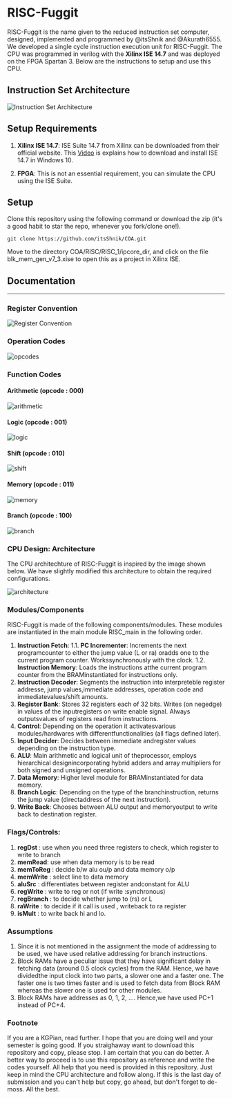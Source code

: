 # RISC-Fuggit

RISC-Fuggit is the name given to the reduced instruction set computer, designed, implemented and programmed by @itsShnik and @Akurath6555. We developed a single cycle instruction execution unit for RISC-Fuggit. The CPU was programmed in verilog with the __Xilinx ISE 14.7__ and was deployed on the FPGA Spartan 3. Below are the instructions to setup and use this CPU.

## Instruction Set Architecture

![Instruction Set Architecture](Images/ISA.png?raw=true)

## Setup Requirements

1. __Xilinx ISE 14.7__: ISE Suite 14.7 from Xilinx can be downloaded from their official website. This [Video](https://www.youtube.com/watch?v=VMEIPCjqinA) is explains how to download and install ISE 14.7 in Windows 10.

2. __FPGA__: This is not an essential requirement, you can simulate the CPU using the ISE Suite.

## Setup

Clone this repository using the following command or download the zip (it's a good habit to star the repo, whenever you fork/clone one!).

```
git clone https://github.com/itsShnik/COA.git
```

Move to the directory COA/RISC/RISC_1/ipcore_dir, and click on the file blk_mem_gen_v7_3.xise to open this as a project in Xilinx ISE. 

## Documentation
----

### Register Convention

![Register Convention](Images/regconvention.png?raw=true)

### Operation Codes

![opcodes](Images/opcodes.png?raw=true)

### Function Codes

#### Arithmetic (opcode : 000)

![arithmetic](Images/arithmetic.png?raw=true)

#### Logic (opcode : 001)

![logic](Images/logic.png?raw=true)

#### Shift (opcode : 010)

![shift](Images/shift.png?raw=true)

#### Memory (opcode : 011)

![memory](Images/memory.png?raw=true)

#### Branch (opcode : 100)

![branch](Images/branch.png?raw=true)


### CPU Design: Architecture

The CPU architechture of RISC-Fuggit is inspired by the image shown below. We have slightly modified this architecture to obtain the required configurations.

![architecture](Images/architecture.png?raw=true)

### Modules/Components

RISC-Fuggit is made of the following components/modules. These modules are instantiated in the main module RISC_main in the following order.

1. __Instruction Fetch__:
	1.1. __PC Incrementer__: Increments the next programcounter to either the jump value (L or ra) oradds one to the current program counter. Workssynchronously with the clock.
	1.2. __Instruction Memory__: Loads the instructions atthe current program counter from the BRAMinstantiated for instructions only.
2. __Instruction Decoder__: Segments the instruction into interpreteble register addresse, jump values,immediate addresses, operation code and immediatevalues/shift amounts.
3. __Register Bank__: Stores 32 registers each of 32 bits. Writes (on negedge) in values of the inputregisters on write enable signal. Always outputsvalues of registers read from instructions.
4. __Control__: Depending on the operation it activatesvarious modules/hardwares with differentfunctionalities (all flags defined later).
5. __Input Decider__: Decides between immediate andregister values depending on the instruction type.
6. __ALU__: Main arithmetic and logical unit of theprocessor, employs hierarchical designincorporating hybrid adders and array multipliers for both signed and unsigned operations.
7. __Data Memory__: Higher level module for BRAMinstantiated for data memory.
8. __Branch Logic__: Depending on the type of the branchinstruction, returns the jump value (directaddress of the next instruction).
9. __Write Back__: Chooses between ALU output and memoryoutput to write back to destination register.

### Flags/Controls:

1. __regDst__ : use when you need three registers to check, which register to write to branch
2. __memRead__: use when data memory is to be read
3. __memToReg__ : decide b/w alu ou/p and data memory o/p
4. __memWrite__ : select line to data memory
5. __aluSrc__ : differentiates between register andconstant for ALU
6. __regWrite__ : write to reg or not (if write :synchronous)
7. __regBranch__ : to decide whether jump to (rs) or L
8. __raWrite__ : to decide if it call is used , writeback to ra register
9. __isMult__ : to write back hi and lo.

### Assumptions

1. Since it is not mentioned in the assignment the mode of addressing to be used, we have used relative addressing for branch instructions.
2. Block RAMs have a peculiar issue that they have significant delay in fetching data (around 0.5 clock cycles) from the RAM. Hence, we have dividedthe input clock into two parts, a slower one and a faster one. The faster one is two times faster and is used to fetch data from Block RAM whereas the slower one is used for other modules.
3. Block RAMs have addresses as 0, 1, 2, .... Hence,we have used PC+1 instead of PC+4.

### Footnote

If you are a KGPian, read further. I hope that you are doing well and your semester is going good. If you straighaway want to download this repository and copy, please stop. I am certain that you can do better. A better way to proceed is to use this repository as reference and write the codes yourself. All help that you need is provided in this repository. Just keep in mind the CPU architecture and follow along. If this is the last day of submission and you can't help but copy, go ahead, but don't forget to de-moss. All the best.
